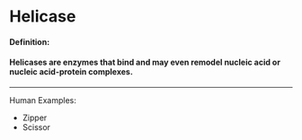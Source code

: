 # Helicase

#### Definition:
#### Helicases are enzymes that bind and may even remodel nucleic acid or nucleic acid-protein complexes. 

***

Human Examples:
- Zipper
- Scissor
